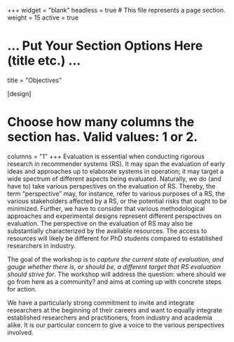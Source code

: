 +++
widget = "blank"
headless = true  # This file represents a page section.
weight = 15
active = true

# ... Put Your Section Options Here (title etc.) ...
title = "Objectives"

[design]
  # Choose how many columns the section has. Valid values: 1 or 2.
  columns = "1"
+++
Evaluation is essential when conducting rigorous research in recommender systems (RS). It may span the evaluation of early ideas and approaches up to elaborate systems in operation; it may target a wide spectrum of different aspects being evaluated. Naturally, we do (and have to) take various perspectives on the evaluation of RS. Thereby, the term “perspective” may, for instance, refer to various purposes of a RS, the various stakeholders affected by a RS, or the potential risks that ought to be minimized. Further, we have to consider that various methodological approaches and experimental designs represent different perspectives on evaluation. The perspective on the evaluation of RS may also be substantially characterized by the available resources. The access to resources will likely be different for PhD students compared to established researchers in industry.

The goal of the workshop is to *capture the current state of evaluation, and gauge whether there is, or should be, a different target that RS evaluation should strive for*. The workshop will address the question: where should we go from here as a community? and aims at coming up with concrete steps for action.

We have a particularly strong commitment to invite and integrate researchers at the beginning of their careers and want to equally integrate established researchers and practitioners, from industry and academia alike. It is our particular concern to give a voice to the various perspectives involved.